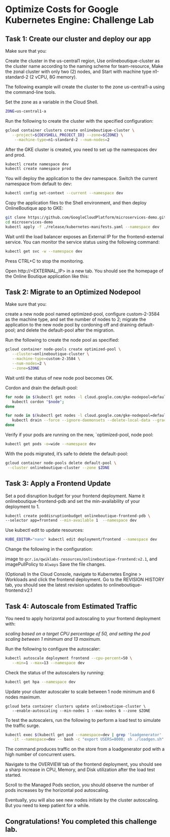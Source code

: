 # Optimize Costs for Google Kubernetes Engine: Challenge Lab

## Task 1: Create our cluster and deploy our app

Make sure that you:

Create the cluster in the us-central1 region,
Use onlineboutique-cluster as the cluster name according to the naming scheme for team-resource,
Make the zonal cluster with only two (2) nodes, and
Start with machine type n1-standard-2 (2 vCPU, 8G memory).

The following example will create the cluster to the zone us-central1-a using the command-line tools.

Set the zone as a variable in the Cloud Shell.

```bash
ZONE=us-central1-a
```

Run the following to create the cluster with the specified configuration:

```bash
gcloud container clusters create onlineboutique-cluster \
   --project=${DEVSHELL_PROJECT_ID} --zone=${ZONE} \
    --machine-type=n1-standard-2 --num-nodes=2
```

After the GKE cluster is created, you need to set up the namespaces dev and prod.

```bash
kubectl create namespace dev
kubectl create namespace prod
```

You will deploy the application to the dev namespace. Switch the current namespace from default to dev:

```bash
kubectl config set-context --current --namespace dev
```

Copy the application files to the Shell environment, and then deploy OnlineBoutique app to GKE:

```bash
git clone https://github.com/GoogleCloudPlatform/microservices-demo.git
cd microservices-demo
kubectl apply -f ./release/kubernetes-manifests.yaml --namespace dev
```

Wait until the load balancer exposes an External IP for the frontend-external service. You can monitor the service status using the following command:

```bash
kubectl get svc -w --namespace dev
```

Press CTRL+C to stop the monitoring.

Open http://<EXTERNAL_IP> in a new tab. You should see the homepage of the Online Boutique application like this:

## Task 2: Migrate to an Optimized Nodepool

Make sure that you:

create a new node pool named optimized-pool,
configure custom-2-3584 as the machine type, and
set the number of nodes to 2;
migrate the application to the new node pool by cordoning off and draining default-pool; and
delete the default-pool after the migration.

Run the following to create the node pool as specified:

```bash
gcloud container node-pools create optimized-pool \
   --cluster=onlineboutique-cluster \
   --machine-type=custom-2-3584 \
   --num-nodes=2 \
   --zone=$ZONE
```

Wait until the status of new node pool becomes OK.

Cordon and drain the default-pool:

```bash
for node in $(kubectl get nodes -l cloud.google.com/gke-nodepool=default-pool -o=name); do
   kubectl cordon "$node";
done

for node in $(kubectl get nodes -l cloud.google.com/gke-nodepool=default-pool -o=name); do
   kubectl drain --force --ignore-daemonsets --delete-local-data --grace-period=10 "$node";
done
```

Verify if your pods are running on the new, `optimized-pool, node pool:

```bash
kubectl get pods -o=wide --namespace dev
```

With the pods migrated, it’s safe to delete the default-pool:

```bash
gcloud container node-pools delete default-pool \
 --cluster onlineboutique-cluster --zone $ZONE
```

## Task 3: Apply a Frontend Update

Set a pod disruption budget for your frontend deployment. Name it onlineboutique-frontend-pdb and set the min-availability of your deployment to 1.

```bash
kubectl create poddisruptionbudget onlineboutique-frontend-pdb \
--selector app=frontend --min-available 1  --namespace dev
```

Use kubectl edit to update resources:

```bash
KUBE_EDITOR="nano" kubectl edit deployment/frontend --namespace dev
```

Change the following in the configuration:

image to `gcr.io/qwiklabs-resources/onlineboutique-frontend:v2.1`, and
imagePullPolicy to `Always`
Save the file changes.

(Optional) In the Cloud Console, navigate to Kubernetes Engine > Workloads and click the frontend deployment. Go to the REVISION HISTORY tab, you should see the latest revision updates to onlineboutique-frontend:v2.1

## Task 4: Autoscale from Estimated Traffic

You need to apply horizontal pod autoscaling to your frontend deployment with:

_scaling based on a target CPU percentage of 50, and_
_setting the pod scaling between 1 minimum and 13 maximum._

Run the following to configure the autoscaler:

```bash
kubectl autoscale deployment frontend --cpu-percent=50 \
   --min=1 --max=13 --namespace dev
```

Check the status of the autoscalers by running:

```bash
kubectl get hpa --namespace dev
```

Update your cluster autoscaler to scale between 1 node minimum and 6 nodes maximum.

```
gcloud beta container clusters update onlineboutique-cluster \
   --enable-autoscaling --min-nodes 1 --max-nodes 6 --zone $ZONE
```

To test the autoscalers, run the following to perform a load test to simulate the traffic surge.

```bash
kubectl exec $(kubectl get pod --namespace=dev | grep 'loadgenerator' | cut -f1 -d ' ') \
   -it --namespace=dev -- bash -c "export USERS=8000; sh ./loadgen.sh"
```

The command produces traffic on the store from a loadgenerator pod with a high number of concurrent users.

Navigate to the OVERVIEW tab of the frontend deployment, you should see a sharp increase in CPU, Memory, and Disk utilization after the load test started.

Scroll to the Managed Pods section, you should observe the number of pods increases by the horizontal pod autoscaling.

Eventually, you will also see new nodes initiate by the cluster autoscaling. But you need to keep patient for a while.

## Congratulations! You completed this challenge lab.

